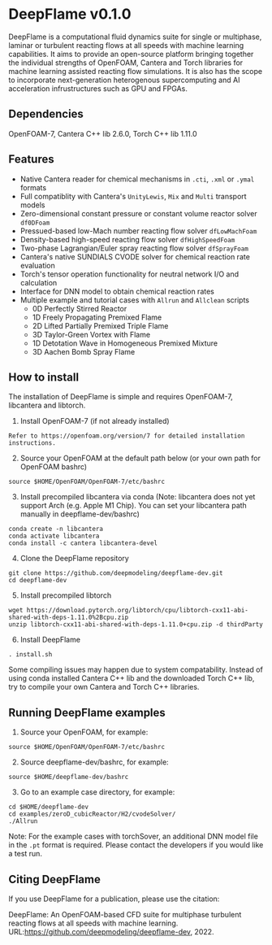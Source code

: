 # DeepFlame v0.1.0
DeepFlame is a computational fluid dynamics suite for single or multiphase, laminar or turbulent reacting flows at all speeds with machine learning capabilities. It aims to provide an open-source platform bringing together the individual strengths of OpenFOAM, Cantera and Torch libraries for machine learning assisted reacting flow simulations. It is also has the scope to incorporate next-generation heterogenous supercomputing and AI acceleration infrustructures such as GPU and FPGAs.  

## Dependencies
OpenFOAM-7, Cantera C++ lib 2.6.0, Torch C++ lib 1.11.0

## Features
- Native Cantera reader for chemical mechanisms in `.cti`, `.xml` or `.ymal` formats
- Full compatiblity with Cantera's `UnityLewis`, `Mix` and `Multi` transport models
- Zero-dimensional constant pressure or constant volume reactor solver `df0DFoam`
- Pressued-based low-Mach number reacting flow solver `dfLowMachFoam`
- Density-based high-speed reacting flow solver `dfHighSpeedFoam`
- Two-phase Lagrangian/Euler spray reacting flow solver `dfSprayFoam`
- Cantera's native SUNDIALS CVODE solver for chemical reaction rate evaluation
- Torch's tensor operation functionality for neutral network I/O and calculation
- Interface for DNN model to obtain chemical reaction rates 
- Multiple example and tutorial cases with `Allrun` and `Allclean` scripts
  - 0D Perfectly Stirred Reactor
  - 1D Freely Propagating Premixed Flame
  - 2D Lifted Partially Premixed Triple Flame
  - 3D Taylor-Green Vortex with Flame
  - 1D Detotation Wave in Homogeneous Premixed Mixture
  - 3D Aachen Bomb Spray Flame

## How to install
The installation of DeepFlame is simple and requires OpenFOAM-7, libcantera and libtorch. 

1. Install OpenFOAM-7 (if not already installed)
```
Refer to https://openfoam.org/version/7 for detailed installation instructions.
```
2. Source your OpenFOAM at the default path below (or your own path for OpenFOAM bashrc)
```
source $HOME/OpenFOAM/OpenFOAM-7/etc/bashrc 
```
3. Install precompiled libcantera via conda (Note: libcantera does not yet support Arch (e.g. Apple M1 Chip). You can set your libcantera path manually in deepflame-dev/bashrc)
```
conda create -n libcantera
conda activate libcantera
conda install -c cantera libcantera-devel
```
4. Clone the DeepFlame repository
```
git clone https://github.com/deepmodeling/deepflame-dev.git
cd deepflame-dev
```
5. Install precompiled libtorch 
```
wget https://download.pytorch.org/libtorch/cpu/libtorch-cxx11-abi-shared-with-deps-1.11.0%2Bcpu.zip
unzip libtorch-cxx11-abi-shared-with-deps-1.11.0+cpu.zip -d thirdParty
```
6. Install DeepFlame
```
. install.sh
```
Some compiling issues may happen due to system compatability. Instead of using conda installed Cantera C++ lib and the downloaded Torch C++ lib, try to compile your own Cantera and Torch C++ libraries.

## Running DeepFlame examples
1. Source your OpenFOAM, for example:
```
source $HOME/OpenFOAM/OpenFOAM-7/etc/bashrc 
```
2. Source deepflame-dev/bashrc, for example:
```
source $HOME/deepflame-dev/bashrc
```
3. Go to an example case directory, for example:
```
cd $HOME/deepflame-dev
cd examples/zeroD_cubicReactor/H2/cvodeSolver/
./Allrun
```

Note: For the example cases with torchSover, an additional DNN model file in the `.pt` format is required. Please contact the developers if you would like a test run. 


## Citing DeepFlame
If you use DeepFlame for a publication, please use the citation: 

DeepFlame: An OpenFOAM-based CFD suite for multiphase turbulent reacting flows at all speeds with machine learning. URL:https://github.com/deepmodeling/deepflame-dev, 2022.
